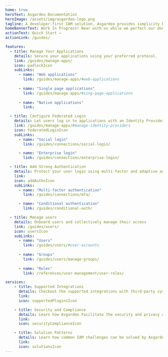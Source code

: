 ```yaml
---
home: true
heroText: Asgardeo Documentation
heroImage: /assets/img/asgardeo-logo.png
tagline: A developer-first IAM solution, Asgardeo provides simplicity by integrating easily to any application, supporting even the unique and complex requirements.
homeBannerText: Work In Progress! Bear with us while we perfect our documentation for you.
actionText: Quick Start →
actionLink: /guides/

features:
  - title: Manage Your Applications
    details: Secure your applications using your preferred protocol.
    link: /guides/manage-apps/
    icon: padlockIcon
    subLinks:
      - name: "Web applications"
        link: /guides/manage-apps/#web-applications
          
      - name: "Single page applications"
        link: /guides/manage-apps/#sing-page-applications
      
      - name: "Native applications"
        link: 

  - title: Configure Federated Login
    details: Let users log in to applications with an Identity Provider of their choice.
    link: /guides/manage-apps/#manage-identity-providers
    icon: federatedLoginIcon
    subLinks:
      - name: "Social login"
        link: /guides/connections/social-login/

      - name: "Enterprise login"
        link: /guides/connections/enterprise-login/

  - title: Add Strong Authentication
    details: Protect your user login using multi-factor and adaptive authentication.
    link:
    icon: addAuthnIcon
    subLinks:
      - name: "Multi-factor authentication"
        link: /guides/connections/mfa/

      - name: "Conditional authentication"
        link: /guides/conditional-auth/

  - title: Manage users
    details: Onboard users and collectively manage their access
    link: /guides/users/
    icon: usersIcon
    subLinks:
      - name: "Users"
        link: /guides/users/#user-accounts
      
      - name: "Groups"
        link: /guides/users/manage-groups/
        
      - name: "Roles"
        link: /references/user-management/user-roles/

services:
    - title: Supported Integrations
      details: Checkout the supported integrations with third-party systems to customize your identity flows.
      link:
      icon: supportedPluginsIcon

    - title: Security and Compliance
      details: Learn how Asgardeo Facilitate the security and privacy aspects of consumer identity and access management (CIAM).
      link:
      icon: securityComplianceIcon

    - title: Solution Patterns 
      details: Learn how common IAM challenges can be solved by Asgardeo and how you can meet your identity management needs.
      link:
      icon: solutionsIcon
---
```


